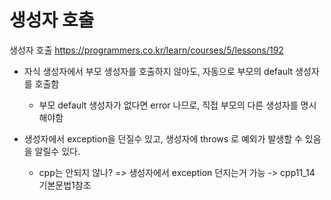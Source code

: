 # 생성자 호출

생성자 호출
<https://programmers.co.kr/learn/courses/5/lessons/192>

- 자식 생성자에서 부모 생성자를 호출하지 않아도, 자동으로 부모의 default 생성자를 호출함
  - 부모 default 생성자가 없다면 error 나므로, 직접 부모의 다른 생성자를 명시 해야함

- 생성자에서 exception을 던질수 있고, 생성자에 throws 로 예외가 발생할 수 있음을 알릴수 있다. 
  - cpp는 안되지 않나? => 생성자에서 exception 던지는거 가능 -> cpp11_14 기본문법1참조
